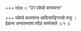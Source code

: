 +++
title = "01 पदेपदे कल्पयन्त"

+++
पदेपदे कल्पयन्त आदित्याङ्गिरसो यजुः ।  
ईडाना अन्वायन्वशां तदैडं सामोच्यते ॥ १ ॥